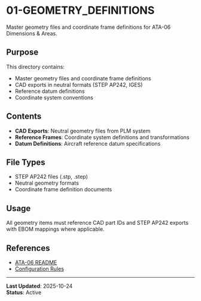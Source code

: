 # 01-GEOMETRY_DEFINITIONS

Master geometry files and coordinate frame definitions for ATA-06 Dimensions & Areas.

## Purpose

This directory contains:
- Master geometry files and coordinate frame definitions
- CAD exports in neutral formats (STEP AP242, IGES)
- Reference datum definitions
- Coordinate system conventions

## Contents

- **CAD Exports**: Neutral geometry files from PLM system
- **Reference Frames**: Coordinate system definitions and transformations
- **Datum Definitions**: Aircraft reference datum specifications

## File Types

- STEP AP242 files (.stp, .step)
- Neutral geometry formats
- Coordinate frame definition documents

## Usage

All geometry items must reference CAD part IDs and STEP AP242 exports with EBOM mappings where applicable.

## References

- [ATA-06 README](../README.md)
- [Configuration Rules](../../ATA-00_GENERAL/RULES.md)

---

**Last Updated**: 2025-10-24  
**Status**: Active
